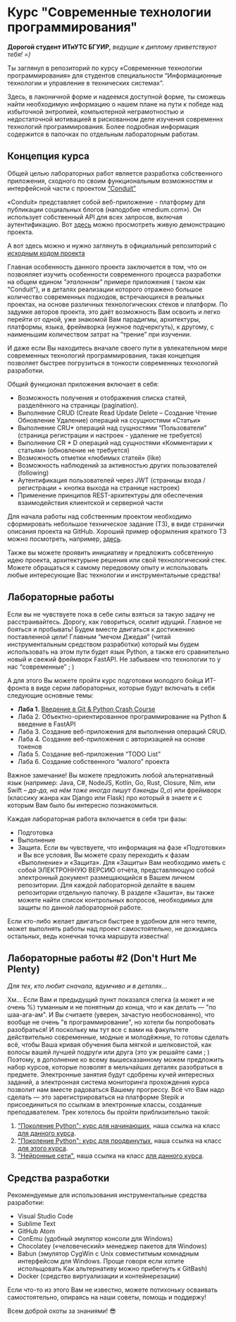 # Курс "Современные технологии программирования"

**Дорогой студент ИТиУТС БГУИР,**
*ведущие к диплому приветствуют тебя! =)*

Ты заглянул в репозиторий по курсу «Современные технологии программирования» для студентов специальности “Информационные технологии и управление в технических системах”.

Здесь, в лаконичной форме и надеемся доступной форме, ты сможешь найти необходимую информацию о нашем плане на пути к победе над избыточной энтропией, компьютерной неграмотностью и недостаточной мотивацией в рискованном деле изучения современнх технологий программирования.
Более подробная информация содержится в папочках по отдельным лабораторным работам.

## Концепция курса

Общей целью лабораторных работ является разработка собственного приложения, сходного по своим функциональным возможностям и интерфейсной части с проектом [“Conduit”](https://github.com/gothinkster/realworld)

«Conduit» представляет собой веб-приложение - платформу для публикации социальных блогов (наподобие «medium.com»). Он использует собственный API для всех запросов, включая аутентификацию. Вот [здесь](https://demo.realworld.io) можно просмотреть живую демонстрацию проекта.

А вот здесь можно и нужно заглянуть в официальный репозиторий с [исходным кодом проекта](https://github.com/gothinkster/realworld)

Главная особенность данного проекта заключается в том, что он позвояляет изучить особенности современного процесса разработки на общем едином *"эталонном"* примере приложения ( таком как "Сonduit"), и в деталях реализации которого отражено большое количество современных подходов, встречающихся в реальных проектах, на основе различных технологических стеков и платформ. 
По задумке авторов проекта, это даёт возможность Вам освоить и легко перейти от одной, уже знакомой Вам парадигмы, архитектуры, платформы, языка, фреймворка (нужное подчеркгуть), к другому, с наименьшим количеством затрат на “трение” при изучении. 

 И даже если Вы находитесь вначале своего пути в увлекательном мире современных технологий программирования, такая концепция позволяет быстрее погрузиться в тонкости современных технологий разработки.

Общий функционал приложения включает в себя:
- Возможность получения и отображения списка статей, разделённого на страницы (pagination).
- Выполнение CRUD (Create Read Update Delete – Создание Чтение Обновление Удаление) операций на ссущностями «Статьи»
- Выполнение CRU* операций над сущностями “Пользователи” (страница регистрации и настроек - удаление не требуется)
- Выполнение CR * D операций над сущностями «Комментарии к статьям» (обновление не требуется)
- Возможность отметки «любимых статей» (like)
- Возможность наблюдений за активностью других пользователей (following)
- Аутентификация пользователей через JWT (страницы входа / регистрации + кнопка выхода на странице настроек)
- Применение принципов REST-архитектуры для обеспечения взаимодействия клиентской и серверной части 

Для начала работы над собственным проектом необходимо сформировать небольшое техническое задание (ТЗ), в виде странички описания проекта на GitHub. Хороший пример оформления краткого ТЗ можно посмотреть, например, [здесь](https://github.com/Call-for-Code/Project-Sample#short-description).

Также вы можете проявить инициативу и предложить собсвтенную идею проекта, архитектурыне решения или свой технологический стек.
Можете обращаться к самому передовому опыту и использовать любые интересующие Вас технологии и инструментальные средства!

## Лабораторные работы

Если вы не чувствуете пока в себе силы взяться за такую задачу не расстраивайтесь. Дорогу, как говориться, осилит идущий. Главное не бояться и пробывать! 
Будем вместе двигаться к достижению поставленной цели! 
Главным “мечом Джедая” (читай инструментальным средством разработки) который мы будем использовать на этом пути будет язык Python, а также его сравнительно новый и свежий фреймворк FastAPI. Не забываем что технологии то у нас “современные”  ; )

А для этого Вы можете пройти курс подготовки молодого бойца ИТ-фронта в виде серии лабораторных, которые будут включать в себя следующие основные темы:
- **Лаба 1.** [Введение в Git & Python Crash Course](https://github.com/bsuir-cs/stp2020/blob/master/lab01/lab01_task.md)
- Лаба 2. Объектно-ориентированное программирование на Python & введение в FastAPI
- Лаба 3. Создание веб-приложения для выполнения операций CRUD.
- Лаба 4. Создание веб-приложения с авторизацией на основе токенов
- Лаба 5. Cоздание веб-приложения “TODO List”
- Лаба 6. Создание собственного “малого” проекта

Важное замечание! Вы можете предложить любой альтернативный язык (например: Java, C#, NodeJS, Kotlin, Go, Rust, Closure, Nim, или Swift – *да-да, на нём тоже иногда пишут бэкенды 0_o*) или фреймворк (классику жанра как Django или Flask) 
про который в знаете и с которым Вам было бы интересно познакомиться. 

Каждая лабораторная работа включается в себя три фазы:
- Подготовка
- Выполнение
- Защита.
Если вы чувствуете, что информация на фазе «Подготовки» и Вы все условия, Вы можете сразу переходить к фазам «Выполнение» и «Защита».
Для «Защиты» Вам необходимо иметь с собой ЭЛЕКТРОННУЮ ВЕРСИЮ отчёта, представляющую собой электронный документ размещающийся в Вашем личном репозитории.  Для каждой лабораторной делайте в вашем репозитории отдельную папочку.
В разделе «Зашита», вы также можете найти список контрольных вопросов, необходимых для защиты по данной лабораторной работе.

Если кто-либо желает двигаться быстрее в удобном для него темпе, может выполнять работы над проект самостоятельно, не дожидаясь остальных, ведь конечная точка маршрута известна!

## Лабораторные работы #2 (Don't Hurt Me Plenty)
*Для тех, кто любит сначала, вдумчиво и в деталях...*

Хм... Если Вам и предыдущий пункт показался слегка (а может и не очень %) туманным и не понятным до конца, что и как делать — "по шаа-ага-ам". И Вы считаете (уверен, зачастую необоснованно), что вообще не очень "в программирование", но хотели бы попробовать разобраться! И поскольку мы тут все с вами на факультете действительно современные, модные и молодёжные, то готовы сделать всё, чтобы Ваша кривая обучения была мягкой и шелковистой, как волосы вашей лучшей подруги или друга (это уж решайте сами ; )
Поэтому, в дополнение ко всему вышесказанному можем предложить набор курсов, которые позволят в мельчайших деталях разобраться в предмете. Электронные занятия будут сдобрены кучей интересных заданий, а электронная система мониторинга прохождения курса позволит нам вместе радоваться Вашему прогрессу.
Всё что Вам надо сделать — это зарегистрироваться на платформе Stepik и присоединиться по ссылкам в электронные классы, созданные преподавателем.
Трек хотелось бы пройти приблизительно такой:
1. ["Поколение Python": курс для начинающих](https://stepik.org/course/58852/info), наша ccылка на класс [для данного курса](https://stepik.org/join-class/3076cda794c12fcdeb65bec6831c6c6ab40b7f89). 
2. ["Поколение Python": курс для продвинутых](https://stepik.org/course/68343/info), наша ссылка на класс [для этого курса](https://stepik.org/join-class/f5e20be1629f95d3717b641f57f15f7acb282164).
3. ["Нейронные сети"](https://stepik.org/course/401/info), наша ссылка на класс [для данного курса](https://stepik.org/join-class/0b097a2a35c7f931f7fbd38c0355793608bbd326).

## Средства разработки

Рекомендуемые для использования инструментальные средства разработки:
- Visual Studio Code
- Sublime Text
- GitHub Atom
- СonEmu (удобный эмулятор консоли для Windows)
- Сhocolatey («человеческий» менеджер пакетов для Windows)
- Babun (эмулятор СygWin с Unix совместитмым комнадным интерфейсом для Windows. Проще говоря если хотите испольщовать Как альтернативу можно прибегнуть к GitBash)
- Docker (средство виртуализации и контейнерезации)

Если что-то из этого Вам не известно, можете потихоньку осваивать самостоятельно, опираясь на наши советы, помощь и поддержу!

Всем доброй охоты за знаниями! :sunglasses:

